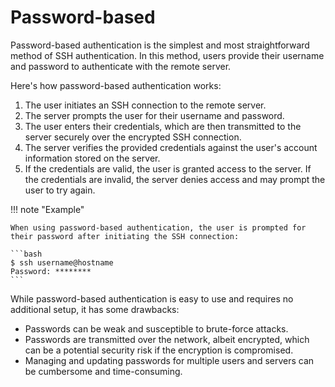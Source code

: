 # Password-based

Password-based authentication is the simplest and most straightforward method of SSH authentication.
In this method, users provide their username and password to authenticate with the remote server.

Here's how password-based authentication works:

1.  The user initiates an SSH connection to the remote server.
2.  The server prompts the user for their username and password.
3.  The user enters their credentials, which are then transmitted to the server securely over the encrypted SSH connection.
4.  The server verifies the provided credentials against the user's account information stored on the server.
5.  If the credentials are valid, the user is granted access to the server. If the credentials are invalid, the server denies access and may prompt the user to try again.

!!! note "Example"

    When using password-based authentication, the user is prompted for their password after initiating the SSH connection:

    ```bash
    $ ssh username@hostname
    Password: ********
    ```

While password-based authentication is easy to use and requires no additional setup, it has some drawbacks:

- Passwords can be weak and susceptible to brute-force attacks.
- Passwords are transmitted over the network, albeit encrypted, which can be a potential security risk if the encryption is compromised.
- Managing and updating passwords for multiple users and servers can be cumbersome and time-consuming.
